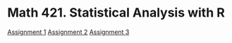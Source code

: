 # Math 421. Statistical Analysis with R
[Assignment 1](Assignment-1.html)
[Assignment 2](Assignment-2.html)
[Assignment 3](Assignment3.html)
